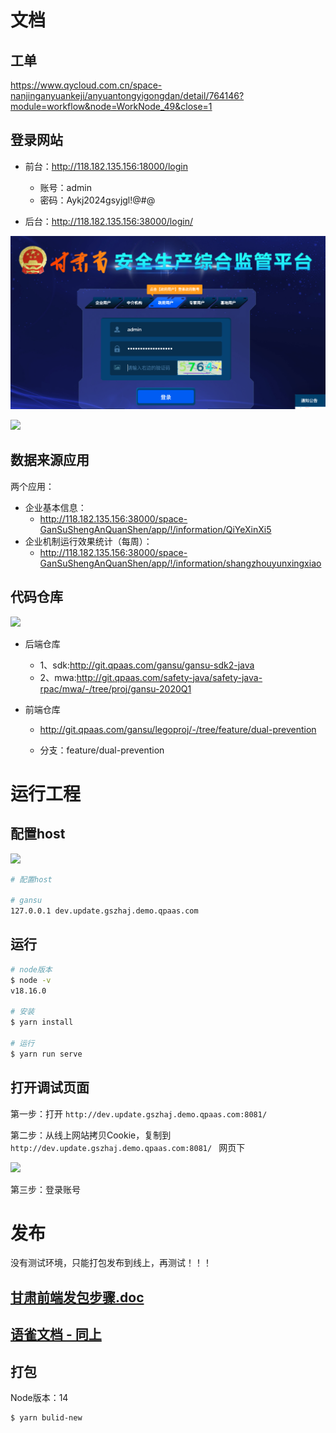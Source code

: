 

# 文档

## 工单

https://www.qycloud.com.cn/space-nanjinganyuankeji/anyuantongyigongdan/detail/764146?module=workflow&node=WorkNode_49&close=1



## 登录网站

* 前台：http://118.182.135.156:18000/login
    * 账号：admin
    * 密码：Aykj2024gsyjgl!@#@

* 后台：http://118.182.135.156:38000/login/

<img src="images/001.png" style="zoom: 60%;" />

![](/docs/0-工单维度-项目工单记录/甘肃/images/003.png)



## 数据来源应用

两个应用：

* 企业基本信息：
    * http://118.182.135.156:38000/space-GanSuShengAnQuanShen/app/!/information/QiYeXinXi5
* 企业机制运行效果统计（每周）：
    * http://118.182.135.156:38000/space-GanSuShengAnQuanShen/app/!/information/shangzhouyunxingxiao



## 代码仓库

![](/docs/0-工单维度-项目工单记录/甘肃/images/002.png)



* 后端仓库

    * 1、sdk:http://git.qpaas.com/gansu/gansu-sdk2-java
    * 2、mwa:http://git.qpaas.com/safety-java/safety-java-rpac/mwa/-/tree/proj/gansu-2020Q1

* 前端仓库

    * http://git.qpaas.com/gansu/legoproj/-/tree/feature/dual-prevention

    * 分支：feature/dual-prevention



# 运行工程

## 配置host

![](/docs/0-工单维度-项目工单记录/甘肃/images/004.png)

```sh
# 配置host

# gansu
127.0.0.1 dev.update.gszhaj.demo.qpaas.com
```



## 运行

```sh
# node版本
$ node -v
v18.16.0

# 安装
$ yarn install

# 运行
$ yarn run serve
```



## 打开调试页面

第一步：打开 `http://dev.update.gszhaj.demo.qpaas.com:8081/`

第二步：从线上网站拷贝Cookie，复制到 `http://dev.update.gszhaj.demo.qpaas.com:8081/ ` 网页下

![](/docs/0-工单维度-项目工单记录/甘肃/images/005.png)

第三步：登录账号



# 发布

没有测试环境，只能打包发布到线上，再测试！！！

## [甘肃前端发包步骤.doc](./甘肃前端发包步骤.doc)

## [语雀文档 - 同上](https://blogqpaas.yuque.com/lzo5ti/gfq81i/qf6mpfa6rltxphhf)



## 打包

Node版本：14

```sh
$ yarn bulid-new
```

